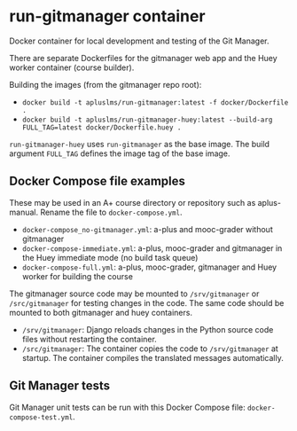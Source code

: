 # run-gitmanager container

Docker container for local development and testing of the Git Manager.

There are separate Dockerfiles for the gitmanager web app and the Huey worker
container (course builder).

Building the images (from the gitmanager repo root):
* `docker build -t apluslms/run-gitmanager:latest -f docker/Dockerfile .`
* `docker build -t apluslms/run-gitmanager-huey:latest --build-arg FULL_TAG=latest docker/Dockerfile.huey .`

`run-gitmanager-huey` uses `run-gitmanager` as the base image.
The build argument `FULL_TAG` defines the image tag of the base image.

## Docker Compose file examples

These may be used in an A+ course directory or repository such as aplus-manual.
Rename the file to `docker-compose.yml`.

* `docker-compose_no-gitmanager.yml`: a-plus and mooc-grader without gitmanager
* `docker-compose-immediate.yml`: a-plus, mooc-grader and gitmanager
  in the Huey immediate mode (no build task queue)
* `docker-compose-full.yml`: a-plus, mooc-grader, gitmanager and Huey worker
  for building the course

The gitmanager source code may be mounted to `/srv/gitmanager` or
`/src/gitmanager` for testing changes in the code.
The same code should be mounted to both gitmanager and huey containers.

* `/srv/gitmanager`: Django reloads changes in the Python source code files
  without restarting the container.
* `/src/gitmanager`: The container copies the code to `/srv/gitmanager` at startup.
  The container compiles the translated messages automatically.

## Git Manager tests

Git Manager unit tests can be run with this Docker Compose file:
`docker-compose-test.yml`.
